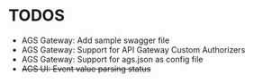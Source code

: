 # TODOS

* AGS Gateway: Add sample swagger file
* AGS Gateway: Support for API Gateway Custom Authorizers
* AGS Gateway: Support for ags.json as config file
* ~~AGS UI: Event value parsing status~~
